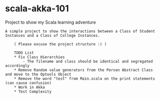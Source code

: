 # scala-akka-101
    
Project to show my Scala learning adventure    
    
    A simple project to show the interactions between a Class of Student Instances and a Class of College Instances.     
        
        ( Please excuse the project structure :) )
        
        TODO List
        * Fix Class Hierarchies
            - The filename and class should be identical and segregated accordingly
        * Remove Random value generators from the Person Abstract Class and move to the Optools Object
        * Remove the word "test" from Main.scala on the print statements (can cause confusion)
        * Work in Akka
        * Test Complexity
